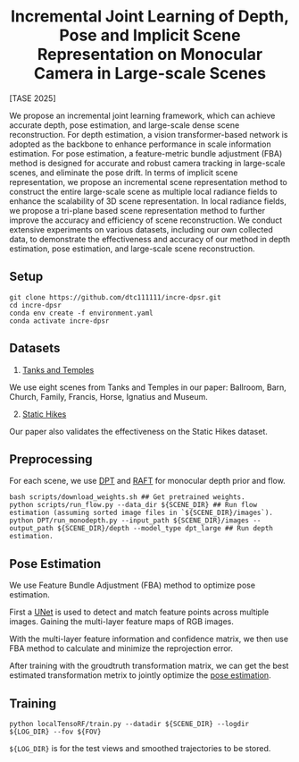 
<p align="center">
  <h1 align="center">Incremental Joint Learning of Depth, Pose and Implicit Scene Representation on Monocular Camera in Large-scale Scenes</h1>
  [TASE 2025]
  <div align="center"></div>
</p>

We propose an incremental joint learning framework, which can achieve accurate depth, pose estimation, and large-scale dense scene reconstruction. For depth estimation, a vision transformer-based network is adopted as the backbone to enhance performance in scale information estimation. For pose estimation, a feature-metric bundle adjustment (FBA) method is designed for accurate and robust camera tracking in large-scale scenes, and eliminate the pose drift. In terms of implicit scene representation, we propose an incremental scene representation method to construct the entire large-scale scene as multiple local radiance fields to enhance the scalability of 3D scene representation. In local radiance fields, we propose a tri-plane based scene representation method to further improve the accuracy and efficiency of scene reconstruction. We conduct extensive experiments on various datasets, including our own collected data, to demonstrate the effectiveness and accuracy of our method in depth estimation, pose estimation, and large-scale scene reconstruction.

## Setup
```
git clone https://github.com/dtc111111/incre-dpsr.git
cd incre-dpsr
conda env create -f environment.yaml
conda activate incre-dpsr
```

## Datasets
1. [Tanks and Temples](https://www.robots.ox.ac.uk/~wenjing/Tanks.zip)

We use eight scenes from Tanks and Temples in our paper: Ballroom, Barn, Church, Family, Francis, Horse, Ignatius and Museum.

2. [Static Hikes](https://drive.google.com/file/d/1DngTRNuZZXpho8-2cjpToa3lGWzxgwqL/view?usp=drive_link)

Our paper also validates the effectiveness on the Static Hikes dataset.

## Preprocessing
For each scene, we use [DPT](https://github.com/isl-org/DPT) and [RAFT](https://github.com/princeton-vl/RAFT) for monocular depth prior and flow.
```
bash scripts/download_weights.sh ## Get pretrained weights.
python scripts/run_flow.py --data_dir ${SCENE_DIR} ## Run flow estimation (assuming sorted image files in `${SCENE_DIR}/images`).
python DPT/run_monodepth.py --input_path ${SCENE_DIR}/images --output_path ${SCENE_DIR}/depth --model_type dpt_large ## Run depth estimation.
```

## Pose Estimation
We use Feature Bundle Adjustment (FBA) method to optimize pose estimation. 

First a [UNet](localTensoRF/models/unet.py) is used to detect and match feature points across multiple images. Gaining the multi-layer feature maps of RGB images.

With the multi-layer feature information and confidence matrix, we then use FBA method to calculate and minimize the reprojection error. 

After training with the groudtruth transformation matrix, we can get the best estimated transformation metrix to jointly optimize the [pose estimation](localTensoRF/models/poses.py).


## Training
```
python localTensoRF/train.py --datadir ${SCENE_DIR} --logdir ${LOG_DIR} --fov ${FOV}
```
`${LOG_DIR}` is for the test views and smoothed trajectories to be stored.




